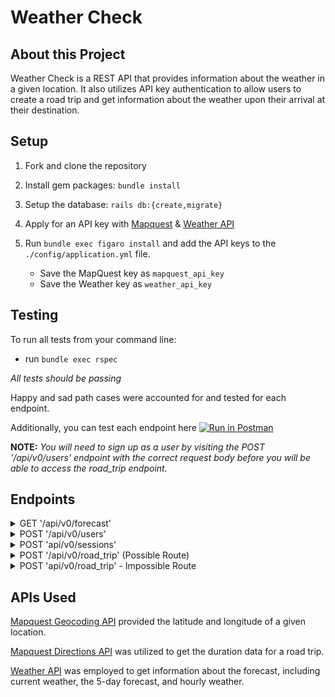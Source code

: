 # Weather Check

## About this Project

Weather Check is a REST API that provides information about the weather in a given location. It also utilizes API key authentication to allow users to create a road trip and get information about the weather upon their arrival at their destination.

## Setup

1. Fork and clone the repository
2. Install gem packages: `bundle install`
3. Setup the database: `rails db:{create,migrate}`
4. Apply for an API key with [Mapquest](https://developer.mapquest.com/user/login/sign-up) & [Weather API](https://www.weatherapi.com/signup.aspx)
5. Run `bundle exec figaro install` and add the API keys to the `./config/application.yml` file.

    - Save the MapQuest key as `mapquest_api_key`
    - Save the Weather key as `weather_api_key`

## Testing
To run all tests from your command line:
 - run `bundle exec rspec`

 *All tests should be passing*

Happy and sad path cases were accounted for and tested for each endpoint.

Additionally, you can test each endpoint here [![Run in Postman](https://run.pstmn.io/button.svg)](https://app.getpostman.com/run-collection/26085409-1cb627ef-d500-4f6f-b849-9b655205c7ed?action=collection%2Ffork&collection-url=entityId%3D26085409-1cb627ef-d500-4f6f-b849-9b655205c7ed%26entityType%3Dcollection%26workspaceId%3Df402ed1d-531c-4451-ad21-b6367689bff9)

**NOTE:** *You will need to sign up as a user by visiting the POST '/api/v0/users' endpoint with the correct request body before you will be able to access the road_trip endpoint.*

## Endpoints
<details>
<summary>GET '/api/v0/forecast'</summary>
<pre>
<code>
Request Params:
  location = (location)

Response:
  {
    "data": {
        "id": null,
        "type": "forecast",
        "attributes": {
            "current_weather": {
                "last_updated": "2023-04-25 08:15",
                "temperature": 71.1,
                "feels_like": 71.1,
                "humidity": 13,
                "uvi": 6,
                "visibility": 9,
                "condition": "Sunny",
                "icon": "cdn.weatherapi.com/weather/64x64/day/113.png"
            },
            "daily_weather": [
                {
                    "date": "2023-04-25",
                    "sunrise": "05:55 AM",
                    "sunset": "07:23 PM",
                    "max_temp": 85.3,
                    "min_temp": 61.3,
                    "condition": "Sunny",
                    "icon": "cdn.weatherapi.com/weather/64x64/day/113.png"
                },
                {
                    "date": "2023-04-26",
                    "sunrise": "05:54 AM",
                    "sunset": "07:24 PM",
                    "max_temp": 88.3,
                    "min_temp": 56.7,
                    "condition": "Sunny",
                    "icon": "cdn.weatherapi.com/weather/64x64/day/113.png"
                },
                {
                    "date": "2023-04-27",
                    "sunrise": "05:52 AM",
                    "sunset": "07:25 PM",
                    "max_temp": 94.8,
                    "min_temp": 60.3,
                    "condition": "Sunny",
                    "icon": "cdn.weatherapi.com/weather/64x64/day/113.png"
                },
                {
                    "date": "2023-04-28",
                    "sunrise": "05:51 AM",
                    "sunset": "07:26 PM",
                    "max_temp": 95,
                    "min_temp": 65.8,
                    "condition": "Sunny",
                    "icon": "cdn.weatherapi.com/weather/64x64/day/113.png"
                },
                {
                    "date": "2023-04-29",
                    "sunrise": "05:50 AM",
                    "sunset": "07:27 PM",
                    "max_temp": 95.2,
                    "min_temp": 63,
                    "condition": "Sunny",
                    "icon": "cdn.weatherapi.com/weather/64x64/day/113.png"
                }
            ],
            "hourly_weather": [
                {
                    "time": "00:00",
                    "temperature": 69.3,
                    "conditions": "Clear",
                    "icon": "cdn.weatherapi.com/weather/64x64/night/113.png"
                },
                {
                    "time": "01:00",
                    "temperature": 67.1,
                    "conditions": "Clear",
                    "icon": "cdn.weatherapi.com/weather/64x64/night/113.png"
                },
                {
                    "time": "02:00",
                    "temperature": 65.7,
                    "conditions": "Clear",
                    "icon": "cdn.weatherapi.com/weather/64x64/night/113.png"
                },
                {
                    "time": "03:00",
                    "temperature": 64.4,
                    "conditions": "Clear",
                    "icon": "cdn.weatherapi.com/weather/64x64/night/113.png"
                },
                {
                    "time": "04:00",
                    "temperature": 62.8,
                    "conditions": "Clear",
                    "icon": "cdn.weatherapi.com/weather/64x64/night/113.png"
                },
                {
                    "time": "05:00",
                    "temperature": 61.9,
                    "conditions": "Clear",
                    "icon": "cdn.weatherapi.com/weather/64x64/night/113.png"
                },
                {
                    "time": "06:00",
                    "temperature": 61.3,
                    "conditions": "Sunny",
                    "icon": "cdn.weatherapi.com/weather/64x64/day/113.png"
                },
                {
                    "time": "07:00",
                    "temperature": 65.1,
                    "conditions": "Sunny",
                    "icon": "cdn.weatherapi.com/weather/64x64/day/113.png"
                },
                {
                    "time": "08:00",
                    "temperature": 68.4,
                    "conditions": "Sunny",
                    "icon": "cdn.weatherapi.com/weather/64x64/day/113.png"
                },
                {
                    "time": "09:00",
                    "temperature": 70.3,
                    "conditions": "Sunny",
                    "icon": "cdn.weatherapi.com/weather/64x64/day/113.png"
                },
                {
                    "time": "10:00",
                    "temperature": 72.5,
                    "conditions": "Sunny",
                    "icon": "cdn.weatherapi.com/weather/64x64/day/113.png"
                },
                {
                    "time": "11:00",
                    "temperature": 74.8,
                    "conditions": "Sunny",
                    "icon": "cdn.weatherapi.com/weather/64x64/day/113.png"
                },
                {
                    "time": "12:00",
                    "temperature": 81.5,
                    "conditions": "Sunny",
                    "icon": "cdn.weatherapi.com/weather/64x64/day/113.png"
                },
                {
                    "time": "13:00",
                    "temperature": 82.6,
                    "conditions": "Sunny",
                    "icon": "cdn.weatherapi.com/weather/64x64/day/113.png"
                },
                {
                    "time": "14:00",
                    "temperature": 83.8,
                    "conditions": "Sunny",
                    "icon": "cdn.weatherapi.com/weather/64x64/day/113.png"
                },
                {
                    "time": "15:00",
                    "temperature": 84.9,
                    "conditions": "Sunny",
                    "icon": "cdn.weatherapi.com/weather/64x64/day/113.png"
                },
                {
                    "time": "16:00",
                    "temperature": 85.3,
                    "conditions": "Sunny",
                    "icon": "cdn.weatherapi.com/weather/64x64/day/113.png"
                },
                {
                    "time": "17:00",
                    "temperature": 84.2,
                    "conditions": "Sunny",
                    "icon": "cdn.weatherapi.com/weather/64x64/day/113.png"
                },
                {
                    "time": "18:00",
                    "temperature": 81.7,
                    "conditions": "Sunny",
                    "icon": "cdn.weatherapi.com/weather/64x64/day/113.png"
                },
                {
                    "time": "19:00",
                    "temperature": 76.5,
                    "conditions": "Sunny",
                    "icon": "cdn.weatherapi.com/weather/64x64/day/113.png"
                },
                {
                    "time": "20:00",
                    "temperature": 71.6,
                    "conditions": "Clear",
                    "icon": "cdn.weatherapi.com/weather/64x64/night/113.png"
                },
                {
                    "time": "21:00",
                    "temperature": 69.1,
                    "conditions": "Clear",
                    "icon": "cdn.weatherapi.com/weather/64x64/night/113.png"
                },
                {
                    "time": "22:00",
                    "temperature": 67.3,
                    "conditions": "Clear",
                    "icon": "cdn.weatherapi.com/weather/64x64/night/113.png"
                },
                {
                    "time": "23:00",
                    "temperature": 66.6,
                    "conditions": "Clear",
                    "icon": "cdn.weatherapi.com/weather/64x64/night/113.png"
                }
            ]
        }
    }
}
</code>
</pre>
</details>

<details>
<summary>POST '/api/v0/users'</summary>
<pre>
<code>
Request Body:
{
    "email": "dogood@gmail.com",
    "password": "awesome",
    "password_confirmation": "awesome"
}

Response:
{
    "data": {
        "id": "6",
        "type": "users",
        "attributes": {
            "email": "dogood@gmail.com",
            "api_key": "913cdfa4c724c60ef5d3f77482d0697c"
        }
    }
}
</code>
</pre>
</details>

<details>
<summary> POST 'api/v0/sessions'</summary>
<pre>
<code>
Request Body:
{
    "email": "dogood@gmail.com",
    "password": "awesome"
}

Response:
{
    "data": {
        "id": "6",
        "type": "users",
        "attributes": {
            "email": "dogood@gmail.com",
            "api_key": "913cdfa4c724c60ef5d3f77482d0697c"
        }
    }
}
</code>
</pre>
</details>

<details>
<summary>POST '/api/v0/road_trip' (Possible Route)</summary>
<pre>
<code>
Request Body:
{
    "origin": "Las Vegas, NV",
    "destination": "San Diego, CA",
    "api_key": "913cdfa4c724c60ef5d3f77482d0697c"
}

Response:
{
    "data": {
        "id": null,
        "type": "road_trip",
        "attributes": {
            "start_city": "Las Vegas, NV",
            "end_city": "San Diego, CA",
            "travel_time": "4h58m",
            "weather_at_eta": {
                "datetime": "2023-04-25 12:00",
                "temperature": 66.6,
                "condition": "Sunny"
            }
        }
    }
}
</code>
</pre>
</details>

<details>
<summary>POST 'api/v0/road_trip' - Impossible Route</summary>
<pre>
<code>
Request Body:
{
    "origin": "Las Vegas, NV",
    "destination": "Melbourne, AU",
    "api_key": "913cdfa4c724c60ef5d3f77482d0697c"
}

Response:
{
    "data": {
        "id": null,
        "type": "road_trip",
        "attributes": {
            "start_city": "Las Vegas, NV",
            "end_city": "Melbourne, AU",
            "travel_time": "impossible",
            "weather_at_eta": {}
        }
    }
}
</code>
</pre>
</details>


## APIs Used

[Mapquest Geocoding API](https://developer.mapquest.com/documentation/geocoding-api/) provided the latitude and longitude of a given location.

[Mapquest Directions API](https://developer.mapquest.com/documentation/directions-api/) was utilized to get the duration data for a road trip.

[Weather API](https://www.weatherapi.com/)
was employed to get information about the forecast, including current weather, the 5-day forecast, and hourly weather.

